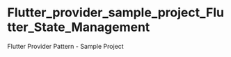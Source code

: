 # Flutter_provider_sample_project_Flutter_State_Management
Flutter Provider Pattern - Sample Project
